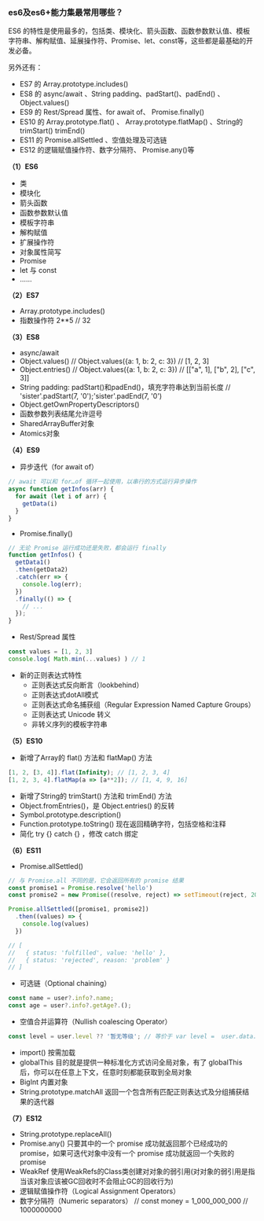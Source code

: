 ### es6及es6+能力集最常用哪些？

ES6 的特性是使用最多的，包括类、模块化、箭头函数、函数参数默认值、模板字符串、解构赋值、延展操作符、Promise、let、const等，这些都是最基础的开发必备。

另外还有：

- ES7 的 Array.prototype.includes()
- ES8 的 async/await 、String padding、padStart()、padEnd() 、 Object.values()
- ES9 的 Rest/Spread 属性、for await of、 Promise.finally()
- ES10 的 Array.prototype.flat() 、 Array.prototype.flatMap() 、String的 trimStart() trimEnd()
- ES11 的 Promise.allSettled 、空值处理及可选链
- ES12 的逻辑赋值操作符、数字分隔符、 Promise.any()等

**（1）ES6**

  - 类
  - 模块化
  - 箭头函数
  - 函数参数默认值
  - 模板字符串
  - 解构赋值
  - 扩展操作符
  - 对象属性简写
  - Promise
  - let 与 const
  - ……


**（2）ES7**

  - Array.prototype.includes()
  - 指数操作符 2**5 // 32

**（3）ES8**

  - async/await
  - Object.values()  // Object.values({a: 1, b: 2, c: 3})  // [1, 2, 3]
  - Object.entries() // Object.values({a: 1, b: 2, c: 3})  // [["a", 1], ["b", 2], ["c", 3]]
  - String padding: padStart()和padEnd()，填充字符串达到当前长度  // 'sister'.padStart(7, '0');'sister'.padEnd(7, '0')
  - Object.getOwnPropertyDescriptors()
  - 函数参数列表结尾允许逗号
  - SharedArrayBuffer对象
  - Atomics对象

**（4）ES9**

- 异步迭代（for await of）

```js
// await 可以和 for…of 循环一起使用，以串行的方式运行异步操作
async function getInfos(arr) {
  for await (let i of arr) {
    getData(i)
  }
}
```

- Promise.finally()

```js
// 无论 Promise 运行成功还是失败，都会运行 finally
function getInfos() {
  getData1()
  .then(getData2)
  .catch(err => {
    console.log(err);
  })
  .finally(() => {
    // ...
  });
}
```

- Rest/Spread 属性

```js
const values = [1, 2, 3]
console.log( Math.min(...values) ) // 1
```

- 新的正则表达式特性
  - 正则表达式反向断言（lookbehind）
  - 正则表达式dotAll模式
  - 正则表达式命名捕获组（Regular Expression Named Capture Groups）
  - 正则表达式 Unicode 转义
  - 非转义序列的模板字符串

**（5）ES10**

- 新增了Array的 flat() 方法和 flatMap() 方法

```js
[1, 2, [3, 4]].flat(Infinity); // [1, 2, 3, 4]
[1, 2, 3, 4].flatMap(a => [a**2]); // [1, 4, 9, 16]
```

- 新增了String的 trimStart() 方法和 trimEnd() 方法
- Object.fromEntries()，是 Object.entries() 的反转
- Symbol.prototype.description()
- Function.prototype.toString() 现在返回精确字符，包括空格和注释
- 简化 try {} catch {} ，修改 catch 绑定

**（6）ES11**

- Promise.allSettled()

```js
// 与 Promise.all 不同的是，它会返回所有的 promise 结果
const promise1 = Promise.resolve('hello')
const promise2 = new Promise((resolve, reject) => setTimeout(reject, 200, 'problem'))

Promise.allSettled([promise1, promise2])
  .then((values) => {
    console.log(values)
  })

// [
//   { status: 'fulfilled', value: 'hello' },
//   { status: 'rejected', reason: 'problem' }
// ]
```

- 可选链（Optional chaining）

```js
const name = user?.info?.name;
const age = user?.info?.getAge?.();
```

- 空值合并运算符（Nullish coalescing Operator）

```js
const level = user.level ?? '暂无等级'; // 等价于 var level =  user.data.level || '暂无等级';
```

- import() 按需加载
- globalThis 目的就是提供一种标准化方式访问全局对象，有了 globalThis 后，你可以在任意上下文，任意时刻都能获取到全局对象
- BigInt 内置对象
- String.prototype.matchAll 返回一个包含所有匹配正则表达式及分组捕获结果的迭代器

**（7）ES12**

  - String.prototype.replaceAll()
  - Promise.any() 只要其中的一个 promise 成功就返回那个已经成功的 promise，如果可迭代对象中没有一个 promise 成功就返回一个失败的 promise
  - WeakRef  使用WeakRefs的Class类创建对对象的弱引用(对对象的弱引用是指当该对象应该被GC回收时不会阻止GC的回收行为)
  - 逻辑赋值操作符（Logical Assignment Operators）
  - 数字分隔符（Numeric separators） // const money = 1_000_000_000 // 1000000000
